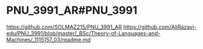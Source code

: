 # PNU_3991_AR#PNU_3991
https://github.com/SOLMAZ215/PNU_3991_AR
https://github.com/AliRazavi-edu/PNU_3991/blob/master/_BSc/Theory-of-Languages-and-Machines/_1115157_03/readme.md

